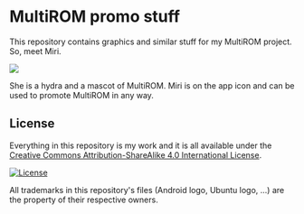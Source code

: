 # MultiROM promo stuff
This repository contains graphics and similar stuff for my MultiROM project.
So, meet Miri.

![](https://raw.github.com/Tasssadar/multirom_promo/master/renders/dragon_full-preview.png)

She is a hydra and a mascot of MultiROM. Miri is on the app icon and can be
used to promote MultiROM in any way.

## License
Everything in this repository is my work and it is all available under
the [Creative Commons Attribution-ShareAlike 4.0 International License](http://creativecommons.org/licenses/by-sa/4.0/).

[![License](http://i.creativecommons.org/l/by-sa/4.0/88x31.png)](http://creativecommons.org/licenses/by-sa/4.0/)

All trademarks in this repository's files (Android logo, Ubuntu logo, ...)
are the property of their respective owners.